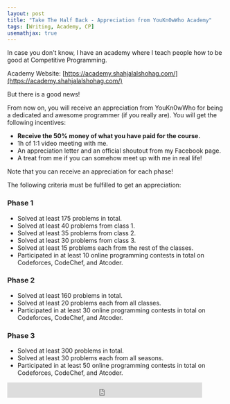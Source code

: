 ```yaml
---
layout: post
title: "Take The Half Back - Appreciation from YouKn0wWho Academy"
tags: [Writing, Academy, CP]
usemathjax: true
---
```


In case you don't know, I have an academy where I teach people how to be good at Competitive Programming. 

Academy Website: [https://academy.shahjalalshohag.com/](https://academy.shahjalalshohag.com/)

But there is a good news!

From now on, you will receive an appreciation from YouKn0wWho for being a dedicated and awesome programmer (if you really are). You will get the following incentives:
- **Receive the 50% money of what you have paid for the course.**
- 1h of 1:1 video meeting with me.
- An appreciation letter and an official shoutout from my Facebook page.
- A treat from me if you can somehow meet up with me in real life!

Note that you can receive an appreciation for each phase! 

The following criteria must be fulfilled to get an appreciation:

### Phase 1
- Solved at least 175 problems in total.
- Solved at least 40 problems from class 1.
- Solved at least 35 problems from class 2.
- Solved at least 30 problems from class 3.
- Solved at least 15 problems each from the rest of the classes.
- Participated in at least 10 online programming contests in total on Codeforces, CodeChef, and Atcoder.

### Phase 2
- Solved at least 160 problems in total.
- Solved at least 20 problems each from all classes.
- Participated in at least 30 online programming contests in total on Codeforces, CodeChef, and Atcoder.

### Phase 3
- Solved at least 300 problems in total.
- Solved at least 30 problems each from all seasons.
- Participated in at least 50 online programming contests in total on Codeforces, CodeChef, and Atcoder.

<iframe src="https://www.facebook.com/plugins/like.php?href=https%3A%2F%2Fshahjalalshohag.github.io%2Fnirvana%2F&width=450&layout=standard&action=like&size=small&share=true&height=35&appId" width="450" height="35" style="border:none;overflow:hidden" scrolling="no" frameborder="0" allowfullscreen="true" allow="autoplay; clipboard-write; encrypted-media; picture-in-picture; web-share"></iframe>

<div id="fb-root"></div>
<script async defer crossorigin="anonymous" src="https://connect.facebook.net/en_US/sdk.js#xfbml=1&version=v12.0" nonce="my6ulbt3"></script>

<div class="fb-comments" data-href="https://shahjalalshohag.github.io/nirvana/" data-width="" data-numposts="5"></div>
